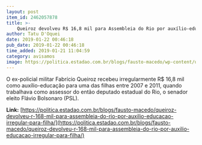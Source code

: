 ```yaml
---
layout: post
item_id: 2462057878
title: >-
    Queiroz devolveu R$ 16,8 mil para Assembleia do Rio por auxílio-educação irregular para filha personal trainer
author: Tatu D'Oquei
date: 2019-01-22 00:46:18
pub_date: 2019-01-22 00:46:18
time_added: 2019-01-21 11:04:59
category: avisamos
image: https://politica.estadao.com.br/blogs/fausto-macedo/wp-content/uploads/sites/41/2018/12/fabricio-queiroz-foto-reproducao-sbt.jpg
---
```


O ex-policial militar Fabrício Queiroz recebeu irregularmente R$ 16,8 mil como auxílio-educação para uma das filhas entre 2007 e 2011, quando trabalhava como assessor do então deputado estadual do Rio, o senador eleito Flávio Bolsonaro (PSL).

**Link:** [https://politica.estadao.com.br/blogs/fausto-macedo/queiroz-devolveu-r-168-mil-para-assembleia-do-rio-por-auxilio-educacao-irregular-para-filha/](https://politica.estadao.com.br/blogs/fausto-macedo/queiroz-devolveu-r-168-mil-para-assembleia-do-rio-por-auxilio-educacao-irregular-para-filha/)

